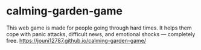 # calming-garden-game
This web game is made for people going through hard times. It helps them cope with panic attacks, difficult news, and emotional shocks — completely free.
https://jouni12787.github.io/calming-garden-game/